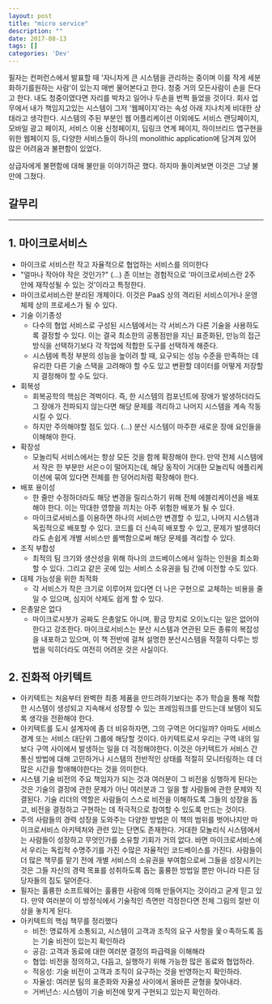 ```yaml
---
layout: post
title: "micro service"
description: ""
date: 2017-08-13
tags: []
categories: 'Dev'
---
```


필자는 컨퍼런스에서 발표할 때 '자니차게 큰 시스템을 관리하는 중이며 이를 작게 세분화하기를원하는 사람'이 있는지 매번 물어본다고 한다. 청중 거의 모든사람이 손을 든다고 한다. 내도 청중이였다면 자리를 박차고 일어나 두손을 번쩍 들었을 것이다. 회사 업무에서 내가 책임지고있는 시스템이 그저 '웹페이지'라는 속성 아래 지나치게 비대한 상태라고 생각한다. 시스템의 주된 부분인 웹 어플리케이션 이외에도 서비스 랜딩페이지, 모바일 광고 페이지, 서비스 이용 신청페이지, 딥링크 연계 페이지, 하이브리드 앱구현을 위한 웹페이지 등, 다양한 서비스들이 하나의 monolithic application에 담겨져 있어 많은 어려움과 불편함이 있었다.

상급자에게 불편함에 대해 불만을 이야기하곤 했다. 하지마 돌이켜보면 이것은 그냥 불만에 그쳤다.

## 갈무리

---

## 1. 마이크로서비스

- 마이크로 서비스란 작고 자율적으로 협업하는 서비스를 의미한다
- "얼마나 작아야 작은 것인가?" (...) 존 이브는 경험적으로 '마이크로서비스란 2주 안에 재작성될 수 있는 것'이라고 특정한다.
- 마이크로서비스란 분리된 개체이다. 이것은 PaaS 상의 격리된 서비스이거나 운영체제 상의 프로세스가 될 수 있다.
- 기술 이기종성
    - 다수의 협업 서비스로 구성된 시스템에서는 각 서비스가 다른 기술을 사용하도록 결정할 수 있다. 이는 결국 최소한의 공통점만을 지닌 표준화된, 만능의 접근 방식을 선택하기보다 각 작업에 적합한 도구를 선택하게 해준다.
    - 시스템에 특정 부분의 성능을 높이려 할 때, 요구되는 성능 수준을 만족하는 데 유리한 다른 기술 스택을 고려해야 할 수도 있고 변환할 데이터를 어떻게 저장할지 결정해야 할 수도 있다.
- 회복성
    - 회복공학의 핵심은 격벅이다. 즉, 한 시스템의 컴포넌트에 장애가 발생하더라도 그 장애가 전파되지 않는다면 해당 문제를 격리하고 나머지 시스템을 계속 작동시킬 수 있다.
    - 하지만 주의해야할 점도 있다. (...) 분산 시스템이 마주한 새로운 장애 요인들을 이해해야 한다.
- 확장성
    - 모놀리틱 서비스에서는 항상 모든 것을 함께 확장해야 한다. 만약 전체 시스템에서 작은 한 부분만 서은ㅇ이 떨어지는데, 해당 동작이 거대한 모놀리틱 에플리케이션에 묶여 있다면 전체를 한 덩어리처럼 확장해야 한다.
- 배포 용이성
    - 한 줄만 수정하더라도 해당 변경을 릴리스하기 위해 전체 에블리케이션을 배포해야 한다. 이는 막대한 영향을 끼치는 아주 위험한 배포가 될 수 있다.
    - 마이크로서비스를 이용하면 하나의 서비스만 변경할 수 있고, 나머지 시스템과 독립적으로 배포할 수 있다. 코드를 더 신속히 배포할 수 있고, 문제가 발생하더라도 손쉽게 개별 서비스만 롤백함으로써 해당 문제를 격리할 수 있다.
- 조직 부합성
    - 최적의 팀 크기와 생산성을 위해 하나의 코드베이스에서 일하는 인원을 최소화 할 수 있다. 그리고 같은 곳에 있는 서비스 소유권을 팀 간에 이전할 수도 있다.
- 대체 가능성을 위한 최적화
    - 각 서비스가 작은 크기로 이루어져 있다면 더 나은 구현으로 교체하는 비용을 줄일 수 있으며, 심지어 삭제도 쉽게 할 수 있다.
- 은총알은 없다
    - 마이크로시븟가 공짜도 은총알도 아니며, 황금 망치로 오이노디는 일은 없어야 한다고 강조한다. 마이크로서비스는 분산 시스템과 연관된 모든 종류의 복잡성을 내포하고 있으며, 이 책 전반에 걸쳐 설명한 분산시스템을 적절히 다루는 방법을 익히더라도 여전히 어려운 것은 사실이다.

## 2. 진화적 아키텍트

- 아키텍트는 처음부터 완벽한 최종 제품을 만드려하기보다는 추가 학습을 통해 적합한 시스템이 생성되고 지속해서 성장할 수 있는 프레임워크를 만드는데 보탬이 되도록 생각을 전환해야 한다.
- 아키텍트를 도시 설계자에 좀 더 비유하자면, 그의 구역은 어디일까? 아마도 서비스 경계 또는 서비스 대단위 그룹에 해당할 것이다. 아키텍트로서 우리는 구역 내의 일보다 구역 사이에서 발생하는 일을 더 걱정해야한다. 이것은 아키텍트가 서비스 간 통신 방법에 대해 고민하거나 시스템의 전반적인 상태를 적절히 모니터링하는 데 더 많은 시간을 할애해야한다는 것을 의미한다.
- 시스템 기술 비전의 주요 책임자가 되는 것과 여러분이 그 비전을 싱행하게 된다는 것은 기술의 결정에 관한 문제가 아닌 여러분과 그 일을 할 사람들에 관한 문제와 직결된다. 기술 리더의 역할은 사람들이 스스로 비전을 이해하도록 그들의 성장을 돕고, 비전을 결정하고 구현하는 데 적극적으로 참여할 수 있도록 만드는 것이다.
- 주의 사람들의 경력 성장을 도와주는 다양한 방법은 이 책의 범위를 벗어나지만 마이크로서비스 아키텍처와 관련 있는 단면도 존재한다. 거대한 모놀리식 시스템에서는 사람들이 성장하고 무엇인가를 소유할 기회가 거의 없다. 바면 마이크로서비스에서 우리는 독립적 수명주기를 가진 수많은 자율적인 코드베이스를 가진다. 사람들이 더 많은 책무를 맡기 전에 개별 서비스의 소유권을 부여함으로써 그들을 성장시키는 것은 그들 자신의 경력 목표를 성취하도록 돕는 훌륭한 방법일 뿐만 아니라 다른 담당자들의 짐도 덜어준다.
- 필자는 훌륭한 소프트웨어는 훌륭한 사람에 의해 만들어지는 것이라고 굳게 믿고 있다. 만약 여러분이 이 방정식에서 기술적인 측면만 걱정한다면 전체 그림의 절반 이상을 놓치게 된다.
- 아키텍트의 핵심 책무를 정리했다
    - 비전: 명료하게 소통되고, 시스템이 고객과 조직의 요구 사항을 웇ㅇ족하도록 돕는 기술 비전이 있는지 확인하라
    - 공감: 고객과 동료에 대한 여러분 결정의 파급력을 이해해라
    - 협업: 비전을 정의하고, 다듬고, 실행하기 위해 가능한 많은 동료와 협업하라.
    - 적응성: 기술 비전이 고객과 조직이 요구하는 것을 반영하는지 확인하라.
    - 자율성: 여러분 팀의 표준화와 자율성 사이에서 올바른 균형을 찾아내라.
    - 거버넌스: 시스템이 기술 비전에 맞게 구현되고 있는지 확인하라.
